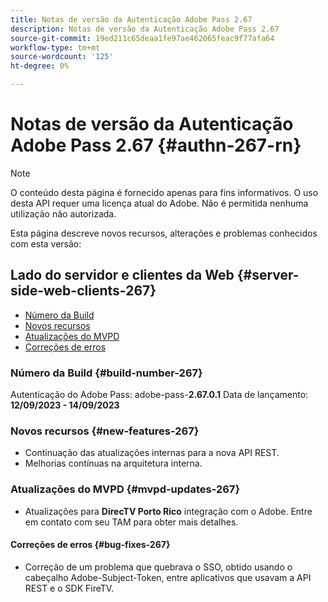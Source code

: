 ```yaml
---
title: Notas de versão da Autenticação Adobe Pass 2.67
description: Notas de versão da Autenticação Adobe Pass 2.67
source-git-commit: 19ed211c65deaa1fe97ae462065feac9f77afa64
workflow-type: tm+mt
source-wordcount: '125'
ht-degree: 0%

---
```


# Notas de versão da Autenticação Adobe Pass 2.67 {#authn-267-rn}

>[!NOTE]
>
>O conteúdo desta página é fornecido apenas para fins informativos. O uso desta API requer uma licença atual do Adobe. Não é permitida nenhuma utilização não autorizada.

Esta página descreve novos recursos, alterações e problemas conhecidos com esta versão:

## Lado do servidor e clientes da Web {#server-side-web-clients-267}

* [Número da Build](#build-number-267)
* [Novos recursos](#new-features-267)
* [Atualizações do MVPD](#mvpd-updates-267)
* [Correções de erros](#bug-fixes-267)

### Número da Build {#build-number-267}

Autenticação do Adobe Pass: adobe-pass-**2.67.0.1**
Data de lançamento: **12/09/2023 - 14/09/2023**

### Novos recursos {#new-features-267}

* Continuação das atualizações internas para a nova API REST.
* Melhorias contínuas na arquitetura interna.

### Atualizações do MVPD {#mvpd-updates-267}

* Atualizações para **DirecTV Porto Rico** integração com o Adobe. Entre em contato com seu TAM para obter mais detalhes.

#### Correções de erros {#bug-fixes-267}

* Correção de um problema que quebrava o SSO, obtido usando o cabeçalho Adobe-Subject-Token, entre aplicativos que usavam a API REST e o SDK FireTV.
